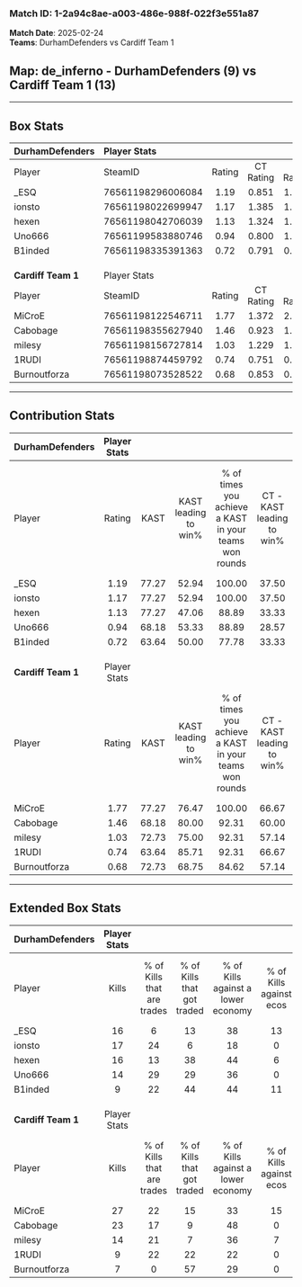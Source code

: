### Match ID: 1-2a94c8ae-a003-486e-988f-022f3e551a87  
**Match Date**: 2025-02-24  
**Teams**: DurhamDefenders vs Cardiff Team 1  

## **Map**: de_inferno - DurhamDefenders (9) vs Cardiff Team 1 (13)  
---  

## Box Stats  

| **DurhamDefenders** | Player Stats      |        |           |          |       |       |       |         |        |      |     |
| :- | :- | :-: | :-: | :-: | :-: | :-: | :-: | :-: | :-: | :-: | :-: |
| Player              | SteamID           | Rating | CT Rating | T Rating | KAST  |  ADR  | Kills | Assists | Deaths | K/D  | HS% |
| _ESQ                | 76561198296006084 |  1.19  |   0.851   |  1.713   | 77.27 | 83.0  |  16   |    3    |   14   | 1.14 | 50  |
| ionsto              | 76561198022699947 |  1.17  |   1.385   |  1.079   | 77.27 | 77.6  |  17   |    4    |   16   | 1.06 | 47  |
| hexen               | 76561198042706039 |  1.13  |   1.324   |  1.066   | 77.27 | 85.9  |  16   |    3    |   17   | 0.94 | 37  |
| Uno666              | 76561199583880746 |  0.94  |   0.800   |  1.222   | 68.18 | 63.5  |  14   |    4    |   16   | 0.88 | 50  |
| B1inded             | 76561198335391363 |  0.72  |   0.791   |  0.790   | 63.64 | 69.8  |   9   |    6    |   17   | 0.53 | 44  |
|                     |                   |        |           |          |       |       |       |         |        |      |     |
|                     |                   |        |           |          |       |       |       |         |        |      |     |
|                     |                   |        |           |          |       |       |       |         |        |      |     |
| **Cardiff Team 1**  | Player Stats      |        |           |          |       |       |       |         |        |      |     |
| Player              | SteamID           | Rating | CT Rating | T Rating | KAST  |  ADR  | Kills | Assists | Deaths | K/D  | HS% |
| MiCroE              | 76561198122546711 |  1.77  |   1.372   |  2.096   | 77.27 | 116.5 |  27   |    5    |   13   | 2.08 | 44  |
| Cabobage            | 76561198355627940 |  1.46  |   0.923   |  1.960   | 68.18 | 100.8 |  23   |    4    |   14   | 1.64 | 65  |
| milesy              | 76561198156727814 |  1.03  |   1.229   |  1.090   | 72.73 | 70.6  |  14   |    6    |   15   | 0.93 | 50  |
| 1RUDI               | 76561198874459792 |  0.74  |   0.751   |  0.917   | 63.64 | 56.1  |   9   |    4    |   14   | 0.64 | 66  |
| Burnoutforza        | 76561198073528522 |  0.68  |   0.853   |  0.809   | 72.73 | 54.7  |   7   |    6    |   16   | 0.44 | 85  |
---  

## Contribution Stats  

| **DurhamDefenders** | Player Stats |       |                      |                                                        |                           |                                                             |                          |                                                            |
| :- | :-: | :-: | :-: | :-: | :-: | :-: | :-: | :-: |
| Player              |    Rating    | KAST  | KAST leading to win% | % of times you achieve a KAST in your teams won rounds | CT - KAST leading to win% | CT - % of times you achieve a KAST in your teams won rounds | T - KAST leading to win% | T - % of times you achieve a KAST in your teams won rounds |
| _ESQ                |     1.19     | 77.27 |        52.94         |                         100.00                         |           37.50           |                           100.00                            |          66.67           |                           100.00                           |
| ionsto              |     1.17     | 77.27 |        52.94         |                         100.00                         |           37.50           |                           100.00                            |          66.67           |                           100.00                           |
| hexen               |     1.13     | 77.27 |        47.06         |                         88.89                          |           33.33           |                           100.00                            |          62.50           |                           83.33                            |
| Uno666              |     0.94     | 68.18 |        53.33         |                         88.89                          |           28.57           |                            66.67                            |          75.00           |                           100.00                           |
| B1inded             |     0.72     | 63.64 |        50.00         |                         77.78                          |           33.33           |                           100.00                            |          80.00           |                           66.67                            |
|                     |              |       |                      |                                                        |                           |                                                             |                          |                                                            |
|                     |              |       |                      |                                                        |                           |                                                             |                          |                                                            |
|                     |              |       |                      |                                                        |                           |                                                             |                          |                                                            |
| **Cardiff Team 1**  | Player Stats |       |                      |                                                        |                           |                                                             |                          |                                                            |
| Player              |    Rating    | KAST  | KAST leading to win% | % of times you achieve a KAST in your teams won rounds | CT - KAST leading to win% | CT - % of times you achieve a KAST in your teams won rounds | T - KAST leading to win% | T - % of times you achieve a KAST in your teams won rounds |
| MiCroE              |     1.77     | 77.27 |        76.47         |                         100.00                         |           66.67           |                           100.00                            |          81.82           |                           100.00                           |
| Cabobage            |     1.46     | 68.18 |        80.00         |                         92.31                          |           60.00           |                            75.00                            |          90.00           |                           100.00                           |
| milesy              |     1.03     | 72.73 |        75.00         |                         92.31                          |           57.14           |                           100.00                            |          88.89           |                           88.89                            |
| 1RUDI               |     0.74     | 63.64 |        85.71         |                         92.31                          |           66.67           |                           100.00                            |          100.00          |                           88.89                            |
| Burnoutforza        |     0.68     | 72.73 |        68.75         |                         84.62                          |           57.14           |                           100.00                            |          77.78           |                           77.78                            |
---  

## Extended Box Stats  

| **DurhamDefenders** | Player Stats |                            |                            |                                    |                         |                              |                                 |        |                             |                                     |                          |                               |                            |
| :- | :-: | :-: | :-: | :-: | :-: | :-: | :-: | :-: | :-: | :-: | :-: | :-: | :-: |
| Player              |    Kills     | % of Kills that are trades | % of Kills that got traded | % of Kills against a lower economy | % of Kills against ecos | % of Kills that are flawless | % of Kills that are close duels | Deaths | % of Deaths that get traded | % of Deaths against a lower economy | % of Deaths against ecos | % of Deaths that are flawless | % of Deaths that are close |
| _ESQ                |      16      |             6              |             13             |                 38                 |           13            |              69              |                6                |   14   |             14              |                 29                  |            0             |              64               |             7              |
| ionsto              |      17      |             24             |             6              |                 18                 |            0            |              53              |                6                |   16   |             19              |                 25                  |            0             |              75               |             6              |
| hexen               |      16      |             13             |             38             |                 44                 |            6            |              38              |               13                |   17   |             18              |                 29                  |            0             |              53               |             0              |
| Uno666              |      14      |             29             |             29             |                 36                 |            0            |              64              |                7                |   16   |             13              |                 25                  |            0             |              63               |             0              |
| B1inded             |      9       |             22             |             44             |                 44                 |           11            |              44              |               22                |   17   |             18              |                 29                  |            0             |              47               |             0              |
|                     |              |                            |                            |                                    |                         |                              |                                 |        |                             |                                     |                          |                               |                            |
|                     |              |                            |                            |                                    |                         |                              |                                 |        |                             |                                     |                          |                               |                            |
|                     |              |                            |                            |                                    |                         |                              |                                 |        |                             |                                     |                          |                               |                            |
| **Cardiff Team 1**  | Player Stats |                            |                            |                                    |                         |                              |                                 |        |                             |                                     |                          |                               |                            |
| Player              |    Kills     | % of Kills that are trades | % of Kills that got traded | % of Kills against a lower economy | % of Kills against ecos | % of Kills that are flawless | % of Kills that are close duels | Deaths | % of Deaths that get traded | % of Deaths against a lower economy | % of Deaths against ecos | % of Deaths that are flawless | % of Deaths that are close |
| MiCroE              |      27      |             22             |             15             |                 33                 |           15            |              63              |                4                |   13   |              8              |                 31                  |            0             |              62               |             8              |
| Cabobage            |      23      |             17             |             9              |                 48                 |            0            |              65              |                4                |   14   |              7              |                 29                  |            7             |              50               |             14             |
| milesy              |      14      |             21             |             7              |                 36                 |            7            |              57              |                0                |   15   |             33              |                 27                  |            0             |              53               |             13             |
| 1RUDI               |      9       |             22             |             22             |                 22                 |            0            |              33              |                0                |   14   |             29              |                 36                  |            7             |              64               |             7              |
| Burnoutforza        |      7       |             0              |             57             |                 29                 |            0            |              71              |                0                |   16   |             38              |                 31                  |            6             |              50               |             6              |
